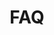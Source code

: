 ---
title: 'FAQ'
layout: 'faqplugins'
meta_title: "Lightspeed plugin core FAQ - MultiSafepay Docs"

aliases: [/integrations/lightspeed/faq/]
---